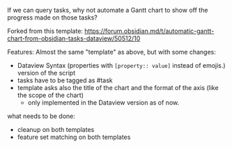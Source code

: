 If we can query tasks, why not automate a Gantt chart to show off the progress made on those tasks?

Forked from this template:
https://forum.obsidian.md/t/automatic-gantt-chart-from-obsidian-tasks-dataview/50512/10

Features:
Almost the same "template" as above, but with some changes:
- Dataview Syntax (properties with `[property:: value]` instead of emojis.) version of the script
- tasks have to be tagged as #task
- template asks also the title of the chart and the format of the axis (like the scope of the chart)
    - only implemented in the Dataview version as of now.

what needs to be done:
- cleanup on both templates
- feature set matching on both templates


